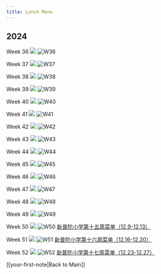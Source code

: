 ```yaml
---
title: Lunch Menu
---
```


## 2024

Week 36
<img src="{{ site.baseurl }}/assets/img/2024/lunch-24-w36.webp"/>
![W36](lunch-24-w36.webp)

Week 37
<img src="{{ site.baseurl }}/assets/img/2024/lunch-24-w37.webp"/>
![W37](lunch-24-w37.webp)

Week 38
<img src="{{ site.baseurl }}/assets/img/2024/lunch-24-w38.jpg"/>
![W38](lunch-24-w38.jpg)

Week 39
<img src="{{ site.baseurl }}/assets/img/2024/lunch-24-w39.webp"/>
![W39](lunch-24-w39.webp)

Week 40
<img src="{{ site.baseurl }}/assets/img/2024/lunch-24-w40.webp"/>
![W40](lunch-24-w40.webp)

Week 41
<img src="{{ site.baseurl }}/assets/img/2024/lunch-24-w41.png"/>
![W41](lunch-24-w41.png)

Week 42
<img src="{{ site.baseurl }}/assets/img/2024/lunch-24-w42.webp"/>
![W42](lunch-24-w42.webp)

Week 43
<img src="{{ site.baseurl }}/assets/img/2024/lunch-24-w43.webp"/>
![W43](lunch-24-w43.webp)

Week 44
<img src="{{ site.baseurl }}/assets/img/2024/lunch-24-w44.webp"/>
![W44](lunch-24-w44.webp)

Week 45
<img src="{{ site.baseurl }}/assets/img/2024/lunch-24-w45.jfif"/>
![W45](lunch-24-w45.jfif)

Week 46
<img src="{{ site.baseurl }}/assets/img/2024/lunch-24-w46.webp"/>
![W46](lunch-24-w46.webp)

Week 47
<img src="{{ site.baseurl }}/assets/img/2024/lunch-24-w47.webp"/>
![W47](lunch-24-w47.webp)

Week 48
<img src="{{ site.baseurl }}/assets/img/2024/lunch-24-w48.webp"/>
![W48](lunch-24-w48.webp)

Week 49
<img src="{{ site.baseurl }}/assets/img/2024/lunch-24-w49.webp"/>
![W49](lunch-24-w49.webp)

Week 50
<img src="{{ site.baseurl }}/assets/img/2024/lunch-24-w50.webp"/>
![W50](lunch-24-w50.webp)
[新普陀小学第十五周菜单（12.9-12.13）](https://mp.weixin.qq.com/s?__biz=MzAxMzI0NzY3OA==&mid=2653206651&idx=2&sn=3204fd5a6b8d4bfa01d38d46cedc0ee4&chksm=815d73a532dfcb25ec98dcd76a837ccfec4fb4bbc5d8612edbc91229ecddfc88ad2ad4dafbe9&xtrack=1&scene=0&subscene=10000&sessionid=1733711869&clicktime=1733711958&enterid=1733711958&ascene=7&fasttmpl_type=0&fasttmpl_fullversion=7502977-en_US-zip&fasttmpl_flag=0&realreporttime=1733711958275&devicetype=android-33&version=2800363d&nettype=cbnet&abtest_cookie=AAACAA%3D%3D&lang=en&session_us=gh_d3b0b79fb296&countrycode=CN&exportkey=n_ChQIAhIQ5CjMrW2TRgaTS1JXJu%2BnNhLZAQIE97dBBAEAAAAAAALRMnRcf5wAAAAOpnltbLcz9gKNyK89dVj0HLbgOEC7pueJQc4lR9U9pSR9ST2B%2FN5dU8msCAlShjKKL%2FWooXwYVC2YkdL%2Fd6qxw0wPzq7kZQqYftCBsH%2FzZxWKhHJiq7eqKBH5LTwm2U5ILgML7xBSpkf7ujBq9XAF317W1t4Sl7w1ugp%2Bxpt7RDJ9ONvyfYNHdSblRU1OzlsBr5SZrGuqmuiNujxbW8L0B3mQdyw0cDkAqtBLsREeZHr0mSGRMQS0XHJTSQyn42L6NSo%3D&pass_ticket=U3TAoG6GNUJPbtSgZQXYe1a9MaQlch9Ubka6isvEgXpsn1zUtFsOTvdXRM1v%2FerJ&wx_header=3)

Week 51
<img src="{{ site.baseurl }}/assets/img/2024/lunch-24-w51.webp"/>
![W51](lunch-24-w51.webp)
[新普陀小学第十六周菜单（12.16-12.20）](https://mp.weixin.qq.com/s?__biz=MzAxMzI0NzY3OA==&mid=2653207922&idx=1&sn=5a43c6b4f1f9156760a17bf677888b2b&chksm=817337cf957a5df996dde6391137278bfa5bfec2d799cd4c7b9a38787b294ff8c709d3a4bacb&xtrack=1&scene=0&subscene=10000&sessionid=1734312749&clicktime=1734312762&enterid=1734312762&ascene=7&fasttmpl_type=0&fasttmpl_fullversion=7512981-en_US-zip&fasttmpl_flag=0&realreporttime=1734312762684&devicetype=android-33&version=2800363f&nettype=cbnet&abtest_cookie=AAACAA%3D%3D&lang=en&session_us=gh_d3b0b79fb296&countrycode=CN&exportkey=n_ChQIAhIQzLzpyd3O0JJ%2F0VPMO8qV9RLjAQIE97dBBAEAAAAAABFNL8zc5AEAAAAOpnltbLcz9gKNyK89dVj0BbEbnouyDFejfvQjtISAwROzT6Vy%2FZ6dV3zALiw6NxWW2bhUrb%2Fq%2BoDQ0twXoNUuRT5BfJxcbGFVJK%2FAYj18UoDxMYIZhIzd7gSQQhiFsGrhyyyhEf8qqHHwBvt%2FmDkG3%2FcB1%2FdVMjrSpDApL6Fr51HuUiCPzw3h%2FvFQBDnHD0AiBFZWMoc5RJ4HSPET%2FJrzfxg05Vm2O1dTc0XLb8g7N5LCtBE744PRdQ6DwYOccpSZ2%2BdTnYF2DACoFFbM&pass_ticket=COiYm84qE87p6xGLUyoT4%2FEYGNRxl4E6r55iasqOeNm4nAP%2FvLA7ir%2FGcEUKePn6&wx_header=3)

Week 52
<img src="{{ site.baseurl }}/assets/img/2024/lunch-24-w52.webp"/>
![W52](lunch-24-w52.webp)
[新普陀小学第十七周菜单（12.23-12.27）](https://mp.weixin.qq.com/s?__biz=MzAxMzI0NzY3OA==&mid=2653208033&idx=1&sn=9ad7483e72a869872a05131f0df25578&chksm=819dc58b3556bf5893adecb63c74c584d3bc5de1fff012543ba7b3f36b3cadf788bfb5a32741&xtrack=1&scene=0&subscene=10000&sessionid=1734879824&clicktime=1734880661&enterid=1734880661&ascene=7&fasttmpl_type=0&fasttmpl_fullversion=7521716-en_US-zip&fasttmpl_flag=0&realreporttime=1734880661660&devicetype=android-33&version=28003653&nettype=WIFI&abtest_cookie=AAACAA%3D%3D&lang=en&session_us=gh_d3b0b79fb296&countrycode=CN&exportkey=n_ChQIAhIQzwwWRZoWPXe3y7cM%2BLkRMBLjAQIE97dBBAEAAAAAAGoCF1D4OgsAAAAOpnltbLcz9gKNyK89dVj0Y%2BMlQOEiJfy7AgJnU9LEfMxCaE%2F%2Fhj1h5Ylt%2F1xgev%2B6v00N0SI9wfwI0hUon6BjieiE%2F4pDOtFMNh9BTAjpw2l3tMNADHni7oQP%2FgaQt6tA00ymCxEPVdtvWBZ0jOY6jpVbnPdk6KoUB87uEW9pe8%2F4rzORgcfDYi%2F07ndd8C9h%2Bm6BmUyCyQ6REs4xU%2FR2oylskSE0k6y%2BRIxu9U71JHMjK7Wa1saA58MMB3K3ul9zejLItThfzWLNaOor&pass_ticket=MF2rT5c676zbMJo4E4oVlkQl0uVd2x9i2l36GiQDO%2F1OO60KPJ%2FgdfcMSGF4axYF&wx_header=3)


[[your-first-note|Back to Main]]

